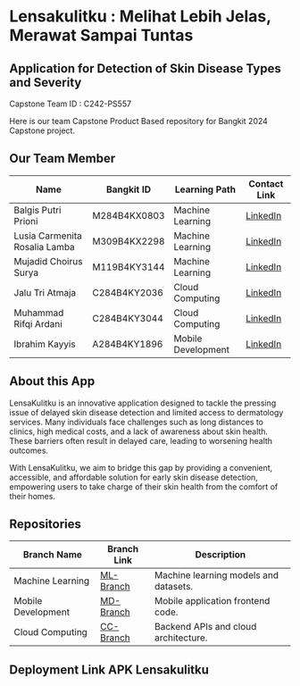# Lensakulitku : Melihat Lebih Jelas, Merawat Sampai Tuntas
## Application for Detection of Skin Disease Types and Severity
Capstone Team ID : C242-PS557

Here is our team Capstone Product Based repository for Bangkit 2024 Capstone project.

## Our Team Member
| **Name**       | **Bangkit ID** | **Learning Path**   | **Contact Link**                  |
|-----------------|---------------|---------------------|------------------------------------|
| Balgis Putri Prioni      | M284B4KX0803     | Machine Learning    | [LinkedIn](https://linkedin.com)  |
| Lusia Carmenita Rosalia Lamba      | M309B4KX2298     | Machine Learning  | [LinkedIn](https://github.com)      |
| Mujadid Choirus Surya   | M119B4KY3144     |  Machine Learning   | [LinkedIn](mailto:alice@example.com) |
| Jalu Tri Atmaja    | C284B4KY2036     | Cloud Computing    | [LinkedIn](https://linkedin.com)  |
| Muhammad Rifqi Ardani    | C284B4KY3044     | Cloud Computing     | [LinkedIn](www.linkedin.com/in/muhammad-rifqi-ardani-362a7630b)  |
| Ibrahim Kayyis    | A284B4KY1896     |  Mobile Development   | [LinkedIn](https://linkedin.com)  |


## About this App
LensaKulitku is an innovative application designed to tackle the pressing issue of delayed skin disease detection and limited access to dermatology services. Many individuals face challenges such as long distances to clinics, high medical costs, and a lack of awareness about skin health. These barriers often result in delayed care, leading to worsening health outcomes.

With LensaKulitku, we aim to bridge this gap by providing a convenient, accessible, and affordable solution for early skin disease detection, empowering users to take charge of their skin health from the comfort of their homes.

## Repositories

| **Branch Name**      | **Branch Link**         | **Description**                          |
|-------------------------|-------------------------|------------------------------------------|
| Machine Learning        | [ML-Branch](`Machine-learning`)       | Machine learning models and datasets.  |
| Mobile Development      | [MD-Branch](`Mobile-development`)      | Mobile application frontend code.       |
| Cloud Computing         | [CC-Branch](`cloud-computing`)      | Backend APIs and cloud architecture.  |

## Deployment Link APK Lensakulitku


